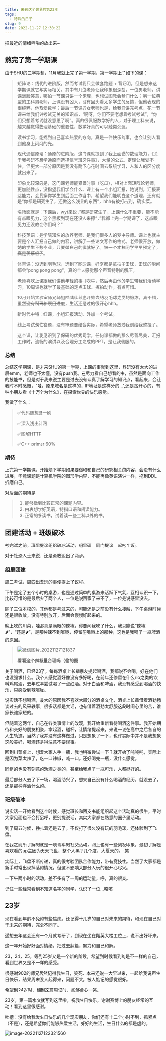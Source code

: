 ```yaml
---
title: 来到这个世界的第23年
tags:
  - 特殊的日子
slug: 9
date: 2022-11-27 12:30:22
---
```


把最近的情绪哗啦的放出来~

<!--more-->

## 熬完了第一学期课

由于SHU的三学期制，11月我就上完了第一学期，第一学期上了如下的课：

> 矩阵论：线代的进阶版，然而考试我只会做套路题 + 背证明。但是想来这学期课就它与实际相关。其中有几位老师让我印象很深刻，一位男老师，讲课满脸笑意，哪怕一节课只讲一个定理，也想试图教会我们什么；另一位典型的工科男老师，上课没有凶人，没有回头看太多学生的反馈，但他表现的很纯粹，他热爱数学；最后一节课的女老师也是，给我们讲完考点，花一节课来给我们讲考试无关的知识点，“啊呀，你们不要老想着考试考试”，“你们只想着考试就没意思了啊”。真的很佩服数学好的人，对于理工科来说，越来越觉得数理基础的重要性，数学好真的可以触类旁通。
>
> 读书学习，能找到自己喜欢热爱的方向，真是一件快乐的事，也会让别人看到他身上闪闪的光。

> 现代通信原理：通原的进阶版，这门课就提到了我上面说的数理能力，《关于我考研不想学通原而选择信号班这件事》，大量的公式、定理让我受不住，但更大一部分原因是我没有耐下心花时间去系统学习，人和人的区分度就出来了。
>
> 印象比较深的是，这门课老师能紧跟时事（吃瓜），相对上面矩阵论老师，更加随性点，没指望我们学会什么。课上有一个小组汇报，她说到，汇报表达能力，会贯穿你学生到后面工作当中，希望我们能明白这个道理，还有就是“你都是研究生了，还做这么浅显的东西”，hhh有被打击到，确实菜。
>
> 名场面就是：下课后，wyt来说，”都是研究生了，上课什么不重要，能不能有点眼见力，这个黑板到现在还没人来擦“，”我都上完一学期课了，这点眼见力还没教会你们吗？“

> 科技英语：是学院知名的放养老师，是我们很多人的梦中导师。课上也就主要是个人汇报自己做的内容，讲解了一些论文写作的格式。老师很开放，做她的学生不愁毕业，只要做自己的事就好了。被一个本校同学早早预定了，~~真是羡慕极了~~。

> 体育课：没选到羽毛球，选到了网球课，好歹都是拿拍子击球，击球的瞬间都会”pong pong pong“，真的个人感觉那个声音特别的解压。
>
> 老师喜欢上课跟我们讲他年轻的事~~（吹牛~~，然后再由他的学生带我们活动学习，10周课也就学了最基础的定点击球、挥拍动作，有点可惜。
>
> 10月开始实验室师兄师姐陆陆续续也开始去约羽毛球之类的锻炼，真不错，虽然~~没有科研和项目进度~~，生活还是过的很开心hhh。

> 新时代中特：红课，小组汇报活动，外加一个考试。
>
> 线上考试匆忙答题，没有审题要结合实际，希望老师放过我别给我整挂了。
>
> 这个课，让我见识到了保研的优秀同学，任何课都做的那么尽善尽美，汇报工作时，流畅的演讲以及合理分工完成的PPT，是让我佩服的。

### 总结

总结这学期课，是才来SHU的第一学期，上课的事就到这里，科研没有太大的进展emm，老师也不太懂，没有push我。在尽力看自己想看的书，虽然是面向工作的技能书，但是对于我来说主要是过去没有认真了解学习的知识点，看起来，会让我时不时感慨，"哇，原来域名是这样的，IP地址是这样分的...",还是蛮开心的，有种小朋友看《十万个为什么》，在探索世界的快乐感觉。

我做了什么：

> ✅代码随想录一刷
>
> ✅深入浅出计网
>
> ✅图解HTTP
>
> ✅C++ primer 60%

### 期待

上完第一学期课，开始烦下学期如果要做和和自己的研究相关的内容，会没有什么进展，毕竟课题是计算机学院的图形学内容，不能再像英语演讲一样，拖到DDL折磨自己。

对后面的期待是

> 1. 能够做到比较正常的课题内容。
> 2. 由衷想学好英语，特指口语和阅读能力。
> 3. 正常的多读书，试着读一些工科以外的书。

## 团建活动 + 班级破冰

考完试之前，班里提议组织破冰活动，组里研一同门提议一起吃个饭。

对于社恐人士来说，还是勇敢迈出了两步。

### 组里团建

周二考试，周四出去玩的事便提上了议程。

下午是定了五个小时的桌游，也是通过简单的桌游来活跃下气氛，互相认识一下。比较可惜的是最后少了两个人，一位是说回家了来不了，一位是说感冒没去。

除了三位本校的，其他都是考过来的，可能还是之前没有什么接触，下午桌游时候还是很收敛，没有特别放开，后面会慢慢好起来的。

晚上吃的川菜，哇那真是满眼的辣椒，你要问我吃了什么，我只能说“辣椒🌶”，“还是🌶”，是那种辣不到喉咙，停留在嘴唇上的那种，这也是我喝了一瓶啤酒的原因。

> ![微信图片_20221127121837](https://bu.dusays.com/2022/12/24/63a6b5da7a18b.jpeg)
>
> **看看这个辣椒量合理吗（偷的图**

关于喝酒，已经23了，每每酒桌上长辈朋友提起喝酒，我都说不会喝，好在他们也没强求什么。我个人感觉酒好像没有多好喝，在前年还停留在什么rio之类的饮料鸡尾酒，去年过年尝试喝了一点红酒。对于白酒和啤酒，我没有感受到喝酒的快乐，只感受到辣喉咙。

说实话不想喝酒，最大的原因我不喜欢大部分的酒桌文化，酒桌上长辈借着酒劲畅谈过去的风采轶事，很多话都是大话，也有借着酒劲太舒服这段时间心里的苦，谁家长谁家短的。

但随着这两年，自己在各类事情上的改观，我开始重新看待喝酒这件事。我开始期待和交好的朋友相聚，拿起酒，碰杯，让情绪提起来，来说一说在高中之后各自的人生轨迹，当然了我并没有这样做过，只是想象了一下，也许实际中并不是我想象这般美好，喝酒还是得注意不要误事。

回到川菜桌上，想着大家人手一瓶，我也稍微尝试一下？就开始了吨吨吨，实际上是因为菜太辣了，吃一口辣椒，吨一口。还好喝完一瓶，没什么感觉。

同组的也没有刻意的劝酒之类的，甚至给我点了一瓶可乐，人都挺好的。

最后部分人去了下一场，喝酒助兴了，想来自己没有什么喝酒的经历，就没去了，还是那种洋酒什么的。

### 班级破冰

说实话一开始看到这个时候，感觉班长和团支书能组织起这个活动真的很牛，平时大家见面也不会打招呼，更别提说话，其实大家都在熟悉的圈子里活动。

到了周五时候，挣扎着还是去了。不仅打了很久没有玩的羽毛球，还体验到了飞盘。

在我之前所了解的就是一项青年的社交活动，网上也有一些刻板印象，最初了解是喜欢看的up主因为天天飞盘，整个人黑了几个度，大夏天的。（笑

实际上，飞盘不断传递，真的很考验团队合作能力，带有竞技性。当然了大家都是新手时常出现掉落的情况，但这不影响大部分人玩的很开心尽兴。

一下午两小时的活动，差不多有了一周的运动量，呼，真的很爽。

记住一些经常看到不知道名字的同学，认识了一位...咳咳

## 23岁

现在看到年龄不免的有些焦虑。还记得十几岁的自己对未来的期待，和现在自己对于未来的期待，完全不同了。

遥想去年这会还有一个月就考研了，到现在坐在翔英大楼工位上，说不出好坏来。

这一年开始好好面对情绪，把过去翻篇，努力和自己和解。

23，24，25，等到25岁又是一个新的阶段。希望到时候看到的是不一样的自己，看到世界又是不一样的感受。

很感谢902的师兄居然记得我生日，笑死，本来还说一大早过来，一起给我说声生日快乐，结果周末没人起得来，问题不大。被人惦记的感觉很好。

希望到24岁时，翻到这篇周记时，能够会心一笑。

23岁，第一篇水文就写到这里啦，祝我生日快乐，谢谢赛博上的朋友经常的互动！看到这里很感谢。

吐槽：没有给我发生日快乐的几个现实朋友，你们还有十二个小时不到，抓紧点（不是），还是希望你们能够热爱生活，好好的生活，生日什么的都是虚的。

![image-20221127122321560](https://bu.dusays.com/2022/12/24/63a6b5dd4d246.png)
